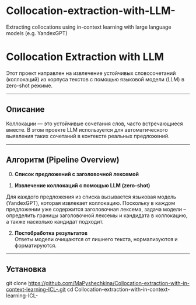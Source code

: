 # Collocation-extraction-with-LLM-
Extracting collocations using in-context learning with large language models (e.g. YandexGPT)

# Collocation Extraction with LLM

Этот проект направлен на извлечение устойчивых словосочетаний (коллокаций) из корпуса текстов с помощью языковой модели (LLM) в zero-shot режиме.

---

## Описание

Коллокации — это устойчивые сочетания слов, часто встречающиеся вместе. В этом проекте LLM используется для автоматического выявления таких сочетаний в контексте реальных предложений.

---

## Алгоритм (Pipeline Overview)
0. **Список предложений с заголовочной лексемой**

1. **Извлечение коллокаций с помощью LLM (zero-shot)**

Для каждого предложения из списка вызывается языковая модель (YandexGPT), которая извлекает коллокацию. Поскольку в каждом предложении уже содержится заголовочная лексема, задача модели – определить границы заголовочной лексемы и кандидата в коллокацию, а также насколько кандидат подходит. 

2. **Постобработка результатов**  
   Ответы модели очищаются от лишнего текста, нормализуются и форматируются.

---

## Установка

git clone https://github.com/MaPyshechkina/Collocation-extraction-with-in-context-learning-ICL-.git
cd Collocation-extraction-with-in-context-learning-ICL-

